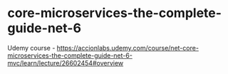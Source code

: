 # core-microservices-the-complete-guide-net-6
Udemy course -
https://accionlabs.udemy.com/course/net-core-microservices-the-complete-guide-net-6-mvc/learn/lecture/26602454#overview
